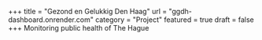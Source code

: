 +++
title = "Gezond en Gelukkig Den Haag"
url =  "ggdh-dashboard.onrender.com"
category = "Project"
featured = true
draft = false
+++
Monitoring public health of The Hague
